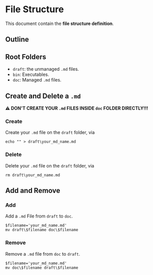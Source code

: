# File Structure
This document contain the **file structure definition**.

## Outline


## Root Folders
- `draft`: the unmanaged `.md` files.
- `bin`: Executables.
- `doc`: Managed `.md` files.



## Create and Delete a `.md`
**⚠️ DON'T CREATE YOUR `.md` FILES INSIDE `doc` FOLDER DIRECTLY!!!**

### Create
Create your `.md` file on the `draft` folder, via
```pwsh
echo "" > draft\your_md_name.md
```
### Delete
Delete your `.md` file on the `draft` folder, via
```pwsh
rm draft\your_md_name.md
```
## Add and Remove 
### Add
Add a `.md` File from `draft` to `doc`. 
```pwsh
$filename='your_md_name.md'
mv draft\$filename doc\$filename
```
### Remove
Remove a `.md` file from `doc` to `draft`.
```pwsh
$filename='your_md_name.md'
mv doc\$filename draft\$filename
```
